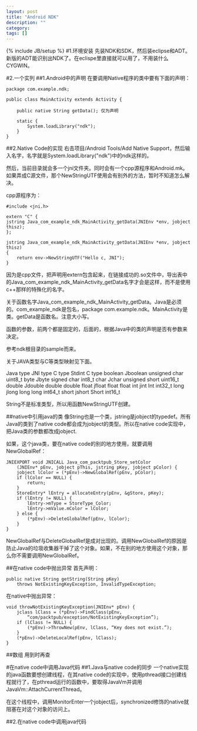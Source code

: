 ```yaml
---
layout: post
title: "Android NDK"
description: ""
category: 
tags: []
---
```

{% include JB/setup %}
#1.环境安装
先装NDK和SDK，然后装eclipse和ADT。新版的ADT能识别出NDK了。在eclispe里直接就可以用了，不用装什么CYGWIN。

#2.一个实列
##1.Android中的声明
在要调用Native程序的类中要有下面的声明：

    package com.example.ndk;

    public class MainActivity extends Activity {

        public native String getData(); 仅为声明
    
        static {
    	    System.loadLibrary("ndk");
        }
    }
##2.Native Code的实现
右击项目/Android Tools/Add Native Support，然后输入名字，名字就是System.loadLibrary("ndk")中的ndk这样的。

然后，当前目录就会多一个jni文件夹。同时会有一个cpp源程序和Android.mk。如果弄成C源文件，那个NewStringUTF使用会有别外的方法，暂时不知道怎么解决。

cpp源程序为：

    #include <jni.h>

    extern "C" {
	jstring Java_com_example_ndk_MainActivity_getData(JNIEnv *env, jobject thisz);
    };

    jstring Java_com_example_ndk_MainActivity_getData(JNIEnv *env, jobject thisz)
    {
    	return env->NewStringUTF("Hello c, JNI");
    }
    
因为是cpp文件，把声明用extern包含起来，在链接成功的.so文件中，导出表中的Java_com_example_ndk_MainActivity_getData名字才会是这样，而不是使用c++那样的特殊化的名字。

关于函数名字Java_com_example_ndk_MainActivity_getData。Java是必须的。com_example_ndk是包名，package com.example.ndk。MainActivity是类。getData是函数名。注意大小写。

函数的参数，前两个都是固定的，后面的，根据Java中的类的声明是否有参数来决定。

参考ndk根目录的sample而来。

关于JAVA类型与C等类型映射见下面。

Java type	JNI type	C type		Stdint C type
boolean		Jboolean	unsigned char	uint8_t
byte		Jbyte 		signed char 	int8_t
char		Jchar		unsigned short	uint16_t
double		Jdouble		double		double
float		jfloat		float		float
int		jint		Int		int32_t
long		jlong		long long	int64_t
short		jshort		Short		int16_t

String不是标准类型，所以用函数NewStringUTF创建。

##native中引用java的类
像String也是一个类，jstring是jobject的typedef。所有Java的类到了native code都会成为jobject的类型。所以在native code实现中，把Java类的参数都改成jobject.

如果，这个java类，要在native code的别的地方使用，就要调用NewGlobalRef：

    JNIEXPORT void JNICALL Java_com_packtpub_Store_setColor
        (JNIEnv* pEnv, jobject pThis, jstring pKey, jobject pColor) {
        jobject lColor = (*pEnv)->NewGlobalRef(pEnv, pColor);
        if (lColor == NULL) {
            return;
        }
        StoreEntry* lEntry = allocateEntry(pEnv, &gStore, pKey);
        if (lEntry != NULL) {
            lEntry->mType = StoreType_Color;
            lEntry->mValue.mColor = lColor;
        } else {
            (*pEnv)->DeleteGlobalRef(pEnv, lColor);
        }
    }

NewGlobalRef与DeleteGlobalRef是成对出现的。调用NewGlobalRef的原因是防止Java的垃圾收集器干掉了这个对象。如果，不在别的地方使用这个对象，那么你不需要调用NewGlobalRef。

##在native code中抛出异常
首先声明：

    public native String getString(String pKey)
        throws NotExistingKeyException, InvalidTypeException;

在native中抛出异常：

	void throwNotExistingKeyException(JNIEnv* pEnv) {
		jclass lClass = (*pEnv)->FindClass(pEnv,
			“com/packtpub/exception/NotExistingKeyException”);
		if (lClass != NULL) {
			(*pEnv)->ThrowNew(pEnv, lClass, “Key does not exist.”);
		}
		(*pEnv)->DeleteLocalRef(pEnv, lClass);
	}

##数组
用到时再查

#在native code中调用Java代码
##1.Java与native code的同步
一个native实现的java函数要想创建线程，在其native code的实现中，使用pthread接口创建线程就行了，在pthread运行的函数中，要取得JavaVm并调用JavaVm::AttachCurrentThread。

在这个线程中，调用MonitorEnter一个jobject后，synchronized修饰的native就阻塞在对这个对象的访问上。

##2.在native code中调用java代码

